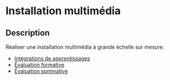 #  <!-- %: BLOC4 -->Installation multimédia<!-- %; -->

## Description

<!-- %: DESCRIPTION_EVS_4 -->
Réaliser une installation multimédia à grande échelle sur mesure.
<!-- %; -->


* [Intégrations de apprentissages](../../03-savoirs/04/)
* [Évaluation formative](../../04-evaluations/formatives/04/)
* [Évaluation sommative](../../04-evaluations/sommatives/04)
